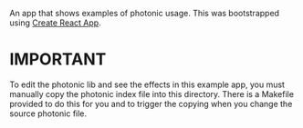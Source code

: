 An app that shows examples of photonic usage.  This was bootstrapped using [Create React App](https://github.com/facebookincubator/create-react-app).

# IMPORTANT
To edit the photonic lib and see the effects in this example app, you must manually copy the photonic index file into this directory.  There is a Makefile provided to do this for you and to trigger the copying when you change the source photonic file.
